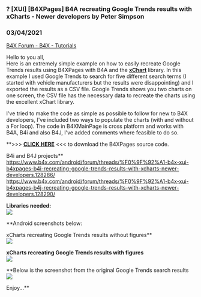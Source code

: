 ### ?  [XUI] [B4XPages] B4A recreating Google Trends results with xCharts - Newer developers by Peter Simpson
### 03/04/2021
[B4X Forum - B4X - Tutorials](https://www.b4x.com/android/forum/threads/128285/)

Hello to you all,  
Here is an extremely simple example on how to easily recreate Google Trends results using B4XPages with B4A and the [**xChart**](https://www.b4x.com/android/forum/threads/b4x-xui-xchart-class-and-b4xlib.91830) library. In this example I used Google Trends to search for five different search terms (I started with vehicle manufacturers but the results were disappointing) and I exported the results as a CSV file. Google Trends shows you two charts on one screen, the CSV file has the necessary data to recreate the charts using the excellent xChart library.  
  
I've tried to make the code as simple as possible to follow for new to B4X developers, I've included two ways to populate the charts (with and without a For loop). The code in B4XMainPage is cross platform and works with B4A, B4i and also B4J, I've added comments where feasible to do so.  
  
**>>> [**CLICK HERE**](https://www.dropbox.com/s/oiuaewl73e0pzfk/xchart%20vs%20trends.zip?dl=0) <<< to download the B4XPages source code.  
  
B4i and B4J projects**  
<https://www.b4x.com/android/forum/threads/%F0%9F%92%A1-b4x-xui-b4xpages-b4i-recreating-google-trends-results-with-xcharts-newer-developers.128286/>  
<https://www.b4x.com/android/forum/threads/%F0%9F%92%A1-b4x-xui-b4xpages-b4j-recreating-google-trends-results-with-xcharts-newer-developers.128290/>  
  
**Libraries needed:**  
![](https://www.b4x.com/android/forum/attachments/109061)  
  
**Android screenshots below:  
  
xCharts recreating Google Trends results without figures**  
![](https://www.b4x.com/android/forum/attachments/109062)  
  
**xCharts recreating Google Trends results with figures**  
![](https://www.b4x.com/android/forum/attachments/109063)  
  
**Below is the screenshot from the original Google Trends search results  
![](https://www.b4x.com/android/forum/attachments/109065)  
  
  
Enjoy…**